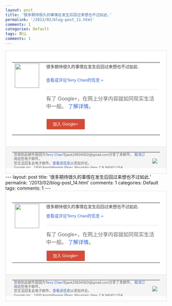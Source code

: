 ```yaml
---
layout: post
title: '很多期待很久的事情在发生后回过来想也不过如此.'
permalink: '/2013/02/blog-post_11.html'
comments: 1
categories: Default
tags: 默认
comments: 1
---
```

<!-- X-Notifications: 1:0199128330000000 -->

<div style="border:solid 1px #dfdfdf;color:#686868;font:13px Arial"><div style="background-color:#fff;padding:20px;"><table cellpadding="0" cellspacing="0"><tr><td style="padding-right:15px;vertical-align:top"><a href="https://plus.google.com/_/notifications/emlink?emr=14900066512970582018&amp;emid=CPDviZH9tbUCFU-QtAodzHIAAA&amp;path=%2F108643996575278738906&amp;dt=1360851028315&amp;uob=8"><img height="75" src="https://lh3.googleusercontent.com/-KKRGTyJ5Bl0/AAAAAAAAAAI/AAAAAAAAtnY/R4QEWIp3Ur0/s75-c-k-a/photo.jpg" style="border:solid 1px #cccccc;" width="75"/></a></td><td style="width:578px;color:#333;font:13px Arial;vertical-align:top"><div style="padding-bottom:10px">很多期待很久的事情在发生后回过来想也不过<wbr/>如此.</div><p><a href="https://plus.google.com/_/notifications/emlink?emr=14900066512970582018&amp;emid=CPDviZH9tbUCFU-QtAodzHIAAA&amp;path=%2F108643996575278738906%2Fposts%2FNNRB6kV4gem%3Fgpinv%3DAMIXal8Zjoec3fQ8b5FQqDAChxFSN6DMNGZtZZ6lgCJM-7D7LI2S9lEZf-liZHZYj-feNtn_jbziZ-moMcgbfrBOf0CNZDeiwjlOs1kGcgfCP9sJ3EJ3_XY&amp;dt=1360851028315&amp;uob=8" style="color:#3366CC;text-decoration:none">查看或评论Terry Chan的信息 »</a></p><div style="margin-top:20px;border-top:solid 1px #dfdfdf"><div style="padding:15px 0;color:#686868;font:16px Arial">有了 Google+，在网上分享内容就如同现实生活中一般。 <a href="http://www.google.com/+/learnmore/" style="color:#3366CC;text-decoration:none">了解详情</a>。</div><p><a href="https://plus.google.com/_/notifications/emlink?emr=14900066512970582018&amp;emid=CPDviZH9tbUCFU-QtAodzHIAAA&amp;path=%2F%3Fgpinv%3DAMIXal8Zjoec3fQ8b5FQqDAChxFSN6DMNGZtZZ6lgCJM-7D7LI2S9lEZf-liZHZYj-feNtn_jbziZ-moMcgbfrBOf0CNZDeiwjlOs1kGcgfCP9sJ3EJ3_XY&amp;dt=1360851028315&amp;uob=8" style="padding:1px 20px;min-width:54px;display:inline-block; background-color:#d44b38;text-align:center; font:13px Arial; border-radius:3px;color:#fff;border:solid 1px #dfdfdf; white-space:nowrap;text-decoration:none;height:30px;line-height:30px">加入 Google+</a></p></div></td></tr></table></div><div style="border-top:solid 1px #dfdfdf;padding:0 20px; background-color:#f5f5f5"><table cellpadding="0" cellspacing="0" style="height:50px"><tbody><tr><td style="vertical-align:middle;width:100%; color:#636363;font:11px Arial; line-height:120%">您收到此邮件是因为<a href="https://plus.google.com/_/notifications/emlink?emr=14900066512970582018&amp;emid=CPDviZH9tbUCFU-QtAodzHIAAA&amp;path=%2F108643996575278738906%3Fgpinv%3DAMIXal8Zjoec3fQ8b5FQqDAChxFSN6DMNGZtZZ6lgCJM-7D7LI2S9lEZf-liZHZYj-feNtn_jbziZ-moMcgbfrBOf0CNZDeiwjlOs1kGcgfCP9sJ3EJ3_XY&amp;dt=1360851028315&amp;uob=8" style="color:#3366CC;text-decoration:none">Terry Chan</a>与jack29834582t@gmail.com分享了本邮件。 <a href="https://plus.google.com/_/notifications/emlink?emr=14900066512970582018&amp;emid=CPDviZH9tbUCFU-QtAodzHIAAA&amp;path=%2F_%2Fnonplus%2Femailsettings%3Fgpinv%3DAMIXal8Zjoec3fQ8b5FQqDAChxFSN6DMNGZtZZ6lgCJM-7D7LI2S9lEZf-liZHZYj-feNtn_jbziZ-moMcgbfrBOf0CNZDeiwjlOs1kGcgfCP9sJ3EJ3_XY%26est%3DADH5u8XMYS6ug-UGFOYrLwpEDUZa7oWPFElaI6otcY-3QD8lAcR9Qafk2Fp0xNXPeUaAcl_InkGeYg9e5hXW34t5RWUvOeadOD8ot7pd5j4uzM7Go3Wcz7d85ROMEMxJL4FAG0MNXk2KJccQ_AujXSa4IC4Mf9REUw&amp;dt=1360851028315&amp;uob=8" style="color:#3366CC;text-decoration:none">取消订阅</a>这些电子邮件。<br/>您无法回复此电子邮件。<a href="https://plus.google.com/_/notifications/emlink?emr=14900066512970582018&amp;emid=CPDviZH9tbUCFU-QtAodzHIAAA&amp;path=%2F108643996575278738906%2Fposts%2FNNRB6kV4gem%3Fgpinv%3DAMIXal8Zjoec3fQ8b5FQqDAChxFSN6DMNGZtZZ6lgCJM-7D7LI2S9lEZf-liZHZYj-feNtn_jbziZ-moMcgbfrBOf0CNZDeiwjlOs1kGcgfCP9sJ3EJ3_XY&amp;dt=1360851028315&amp;uob=8" style="color:#3366CC;text-decoration:none">查看该信息</a>以添加评论。<br/>Google Inc., 1600 Amphitheatre Pkwy, Mountain View, CA 94043 USA</td><td><img src="https://ssl.gstatic.com/s2/oz/images/notifications/logo/google-plus-6617a72bb36cc548861652780c9e6ff1.png"/></td></tr></tbody></table></div></div>---
layout: post
title: '很多期待很久的事情在发生后回过来想也不过如此.'
permalink: '/2013/02/blog-post_14.html'
comments: 1
categories: Default
tags: 
comments: 1
---
<!-- X-Notifications: 1:0199128330000000 -->

<div style="border:solid 1px #dfdfdf;color:#686868;font:13px Arial"><div style="background-color:#fff;padding:20px;"><table cellpadding="0" cellspacing="0"><tr><td style="padding-right:15px;vertical-align:top"><a href="https://plus.google.com/_/notifications/emlink?emr=14900066512970582018&amp;emid=CPDviZH9tbUCFU-QtAodzHIAAA&amp;path=%2F108643996575278738906&amp;dt=1360851028315&amp;uob=8"><img height="75" src="https://lh3.googleusercontent.com/-KKRGTyJ5Bl0/AAAAAAAAAAI/AAAAAAAAtnY/R4QEWIp3Ur0/s75-c-k-a/photo.jpg" style="border:solid 1px #cccccc;" width="75"/></a></td><td style="width:578px;color:#333;font:13px Arial;vertical-align:top"><div style="padding-bottom:10px">很多期待很久的事情在发生后回过来想也不过<wbr/>如此.</div><a href="https://plus.google.com/_/notifications/emlink?emr=14900066512970582018&amp;emid=CPDviZH9tbUCFU-QtAodzHIAAA&amp;path=%2F108643996575278738906%2Fposts%2FNNRB6kV4gem%3Fgpinv%3DAMIXal8Zjoec3fQ8b5FQqDAChxFSN6DMNGZtZZ6lgCJM-7D7LI2S9lEZf-liZHZYj-feNtn_jbziZ-moMcgbfrBOf0CNZDeiwjlOs1kGcgfCP9sJ3EJ3_XY&amp;dt=1360851028315&amp;uob=8" style="color:#3366CC;text-decoration:none">查看或评论Terry Chan的信息 »</a><div style="margin-top:20px;border-top:solid 1px #dfdfdf"><div style="padding:15px 0;color:#686868;font:16px Arial">有了 Google+，在网上分享内容就如同现实生活中一般。 <a href="http://www.google.com/+/learnmore/" style="color:#3366CC;text-decoration:none">了解详情</a>。</div><a href="https://plus.google.com/_/notifications/emlink?emr=14900066512970582018&amp;emid=CPDviZH9tbUCFU-QtAodzHIAAA&amp;path=%2F%3Fgpinv%3DAMIXal8Zjoec3fQ8b5FQqDAChxFSN6DMNGZtZZ6lgCJM-7D7LI2S9lEZf-liZHZYj-feNtn_jbziZ-moMcgbfrBOf0CNZDeiwjlOs1kGcgfCP9sJ3EJ3_XY&amp;dt=1360851028315&amp;uob=8" style="padding:1px 20px;min-width:54px;display:inline-block; background-color:#d44b38;text-align:center; font:13px Arial; border-radius:3px;color:#fff;border:solid 1px #dfdfdf; white-space:nowrap;text-decoration:none;height:30px;line-height:30px">加入 Google+</a></div></td></tr></table></div><div style="border-top:solid 1px #dfdfdf;padding:0 20px; background-color:#f5f5f5"><table cellpadding="0" cellspacing="0" style="height:50px"><tbody><tr><td style="vertical-align:middle;width:100%; color:#636363;font:11px Arial; line-height:120%">您收到此邮件是因为<a href="https://plus.google.com/_/notifications/emlink?emr=14900066512970582018&amp;emid=CPDviZH9tbUCFU-QtAodzHIAAA&amp;path=%2F108643996575278738906%3Fgpinv%3DAMIXal8Zjoec3fQ8b5FQqDAChxFSN6DMNGZtZZ6lgCJM-7D7LI2S9lEZf-liZHZYj-feNtn_jbziZ-moMcgbfrBOf0CNZDeiwjlOs1kGcgfCP9sJ3EJ3_XY&amp;dt=1360851028315&amp;uob=8" style="color:#3366CC;text-decoration:none">Terry Chan</a>与jack29834582t@gmail.com分享了本邮件。 <a href="https://plus.google.com/_/notifications/emlink?emr=14900066512970582018&amp;emid=CPDviZH9tbUCFU-QtAodzHIAAA&amp;path=%2F_%2Fnonplus%2Femailsettings%3Fgpinv%3DAMIXal8Zjoec3fQ8b5FQqDAChxFSN6DMNGZtZZ6lgCJM-7D7LI2S9lEZf-liZHZYj-feNtn_jbziZ-moMcgbfrBOf0CNZDeiwjlOs1kGcgfCP9sJ3EJ3_XY%26est%3DADH5u8XMYS6ug-UGFOYrLwpEDUZa7oWPFElaI6otcY-3QD8lAcR9Qafk2Fp0xNXPeUaAcl_InkGeYg9e5hXW34t5RWUvOeadOD8ot7pd5j4uzM7Go3Wcz7d85ROMEMxJL4FAG0MNXk2KJccQ_AujXSa4IC4Mf9REUw&amp;dt=1360851028315&amp;uob=8" style="color:#3366CC;text-decoration:none">取消订阅</a>这些电子邮件。<br/>您无法回复此电子邮件。<a href="https://plus.google.com/_/notifications/emlink?emr=14900066512970582018&amp;emid=CPDviZH9tbUCFU-QtAodzHIAAA&amp;path=%2F108643996575278738906%2Fposts%2FNNRB6kV4gem%3Fgpinv%3DAMIXal8Zjoec3fQ8b5FQqDAChxFSN6DMNGZtZZ6lgCJM-7D7LI2S9lEZf-liZHZYj-feNtn_jbziZ-moMcgbfrBOf0CNZDeiwjlOs1kGcgfCP9sJ3EJ3_XY&amp;dt=1360851028315&amp;uob=8" style="color:#3366CC;text-decoration:none">查看该信息</a>以添加评论。<br/>Google Inc., 1600 Amphitheatre Pkwy, Mountain View, CA 94043 USA<br/></td><td><img src="https://ssl.gstatic.com/s2/oz/images/notifications/logo/google-plus-6617a72bb36cc548861652780c9e6ff1.png"/></td></tr></tbody></table></div></div>